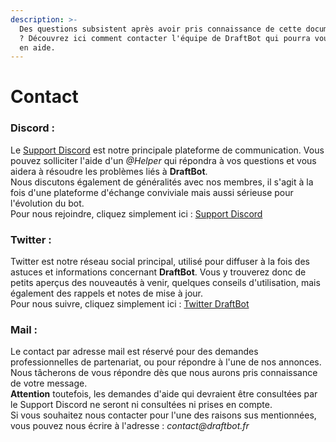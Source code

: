 ```yaml
---
description: >-
  Des questions subsistent après avoir pris connaissance de cette documentation
  ? Découvrez ici comment contacter l'équipe de DraftBot qui pourra vous venir
  en aide.
---
```


# Contact

### Discord :

Le [Support Discord](https://discord.com/invite/DrzKVU3) est notre principale plateforme de communication. Vous pouvez solliciter l'aide d'un _@Helper_ qui répondra à vos questions et vous aidera à résoudre les problèmes liés à **DraftBot**.\
Nous discutons également de généralités avec nos membres, il s'agit à la fois d'une plateforme d'échange conviviale mais aussi sérieuse pour l'évolution du bot.\
Pour nous rejoindre, cliquez simplement ici : [Support Discord](https://discord.com/invite/DrzKVU3)

### Twitter :

Twitter est notre réseau social principal, utilisé pour diffuser à la fois des astuces et informations concernant **DraftBot**. Vous y trouverez donc de petits aperçus des nouveautés à venir, quelques conseils d'utilisation, mais également des rappels et notes de mise à jour. \
Pour nous suivre, cliquez simplement ici : [Twitter DraftBot](https://twitter.com/DraftBot\_FR)

### Mail :

Le contact par adresse mail est réservé pour des demandes professionnelles de partenariat, ou pour répondre à l'une de nos annonces. Nous tâcherons de vous répondre dès que nous aurons pris connaissance de votre message. \
**Attention** toutefois, les demandes d'aide qui devraient être consultées par le Support Discord ne seront ni consultées ni prises en compte.\
Si vous souhaitez nous contacter pour l'une des raisons sus mentionnées, vous pouvez nous écrire à l'adresse : _contact@draftbot.fr_

